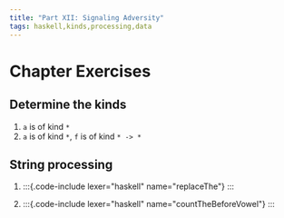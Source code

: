 ```yaml
---
title: "Part XII: Signaling Adversity"
tags: haskell,kinds,processing,data
---
```


# Chapter Exercises
## Determine the kinds
1. `a` is of kind `*`
1. `a` is of kind `*`, `f` is of kind `* -> *`

## String processing
1.
    :::{.code-include lexer="haskell" name="replaceThe"}
    :::

1.
    :::{.code-include lexer="haskell" name="countTheBeforeVowel"}
    :::

